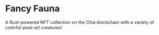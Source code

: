 # Fancy Fauna

A Rust-powered NFT collection on the Chia blockchain with a variety of colorful pixel-art creatures!
